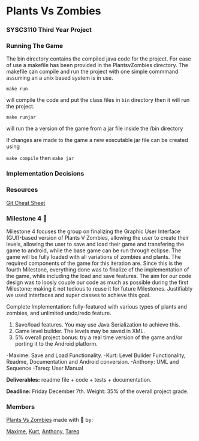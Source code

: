 # Plants Vs Zombies
### SYSC3110 Third Year Project

### Running The Game
The bin directory contains the compiled java code for the project.
For ease of use a makefile has been provided in the PlantsvZombies directory. 
The makefile can compile and run the project with one simple commmand assuming
an a unix based system is in use.

`make run` 

will compile the code and put the class files in `bin` directory then it will
run the project.

`make runjar`

will run the a version of the game from a jar file inside the /bin directory 

If changes are made to the game a new executable jar file can be created using 

`make compile` then `make jar`

### Implementation Decisions

### Resources
[Git Cheat Sheet](https://services.github.com/on-demand/downloads/github-git-cheat-sheet/)

### Milestone 4 :rocket:
Milestone 4 focuses the group on finalizing the Graphic User Interface (GUI)-based version of Plants V Zombies, allowing the user to create their levels, allowing the user to save and load their game and transfering the game to android, while the base game can be run through  eclipse. The game will be fully loaded with all variations of zombies and plants.  The required components of the game for this iteration are. Since this is the fourth  Milestone, everything done was to finalize of the implementation of the game, while including the load and save features. The aim for our code design was to loosly couple our code as much as possible during the first Milestone; making it not tedious to reuse it for future Milestones. Justifiably we used interfaces and super classes to achieve this goal. 

Complete Implementation: fully-featured with various types of plants and zombies, and unlimited undo/redo feature.

1. Save/load features. You may use Java Serialization to achieve this. 
2. Game level builder. The levels may be saved in XML. 
3. 5% overall project bonus: try a real time version of the game and/or porting it to the Android platform.

-Maxime: Save and Load Functionality.
-Kurt: Level Builder Functionality, Readme, Documentation and Android conversion. 
-Anthony: UML and Sequence 
-Tareq: User Manual

**Deliverables:** readme file + code + tests + documentation.

**Deadline:** Friday December 7th. Weight: 35% of the overall project grade.

### Members
[Plants Vs Zombies](https://github.com/KB-R/Snake_Squad) made with :purple_heart: by:

[Maxime](https://github.com/MaximeNdutiye), 
[Kurt](https://github.com/KB-R), 
[Anthony](https://github.com/anthonymaevskipopov), 
[Tareq](https://github.com/hanafiswag)
